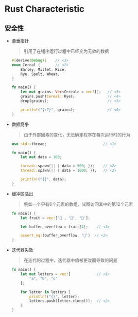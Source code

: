 # Rust Characteristic

## 安全性

- 悬垂指针
    > 引用了在程序运行过程中已经变为无效的数据
    ```rust
    #[derive(Debug)]    // <1>
    enum Cereal {       // <2>
        Barley, Millet, Rice,
        Rye, Spelt, Wheat,
    }

    fn main() {
        let mut grains: Vec<Cereal> = vec![];   // <3>
        grains.push(Cereal::Rye);               // <4>
        drop(grains);                           // <5>

        println!("{:?}", grains);               // <6>
    }
    ```
- 数据竞争
    > 由于外部因素的变化，无法确定程序在每次运行时的行为
    ```rust
    use std::thread;                          // <1>

    fn main() {
        let mut data = 100;

        thread::spawn(|| { data = 500; });    // <2>
        thread::spawn(|| { data = 1000; });   // <2>

        println!("{}", data);
    }
    ```
- 缓冲区溢出
    > 例如一个只有6个元素的数组，试图访问其中的第12个元素
    ```rust
    fn main() {
        let fruit = vec!['🥝', '🍌', '🍇'];

        let buffer_overflow = fruit[4];    // <1>

        assert_eq!(buffer_overflow, '🍉')  // <2>
    }
    ```
- 迭代器失效
    > 在迭代的过程中，迭代器中值被更改而导致的问题
    ```rust
    fn main() {
        let mut letters = vec![            // <1>
            "a", "b", "c"
        ];

        for letter in letters {
            println!("{}", letter);
            letters.push(letter.clone());  // <2>
        }
    }

    ```
